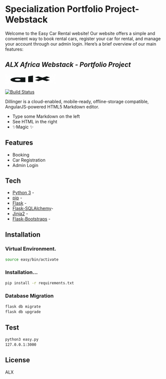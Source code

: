 
# Specialization Portfolio Project-Webstack

Welcome to the Easy Car Rental website! Our website offers a simple and convenient way to book rental cars, register your car for rental, and manage your account through our admin login. Here’s a brief overview of our main features:

## _ALX Africa Webstack - Portfolio Project_

[![N|Solid](https://github.com/stivemok/Specialization-Portfolio/blob/main/easyCarRental/app/static/css/cars/Demo/powerdBy.jpeg?raw=true)](https://github.com/stivemok/Specialization-Portfolio/blob/main/easyCarRental/app/static/css/cars/Demo/powerdBy.jpeg?raw=true)

[![Build Status](https://travis-ci.org/joemccann/dillinger.svg?branch=master)](https://travis-ci.org/joemccann/dillinger)

Dillinger is a cloud-enabled, mobile-ready, offline-storage compatible,
AngularJS-powered HTML5 Markdown editor.

- Type some Markdown on the left
- See HTML in the right
- ✨Magic ✨

## Features

- Booking
- Car Registration
- Admin Login

## Tech

- [Python 3]() - 
- [pip]() - 
- [Flask]() - 
- [Flask-SQLAlchemy]()-
- [Jinja2]() - 
- [Flask-Bootstraps]() - 



## Installation

### Virtual Environment.

```sh
source easy/bin/activate
```

### Installation...

```sh
pip install -r requirements.txt
```
### Database Migration 
```sh
flask db migrate
flask db upgrade
```
## Test

```sh
python3 easy.py
127.0.0.1:3000
```

## License

ALX

